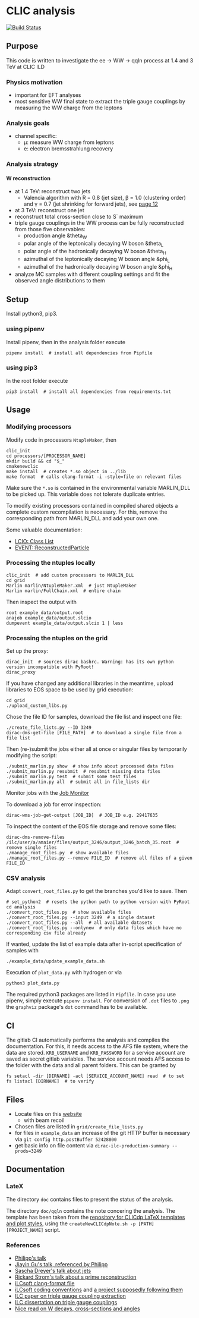 # CLIC analysis

[![Build Status](https://gitlab.cern.ch/amaier/CLIC_analysis/badges/master/build.svg)](https://gitlab.cern.ch/amaier/CLIC_analysis/commits/master)

## Purpose
This code is written to investigate the ee -> WW -> qqln process at 1.4 and 3 TeV at CLIC ILD


### Physics motivation
* important for EFT analyses
* most sensitive WW final state to extract the triple gauge couplings by measuring the WW charge from the leptons


### Analysis goals
* channel specific:
  * &mu;: measure WW charge from leptons
  * e: electron bremsstrahlung recovery


### Analysis strategy

#### W reconstruction
* at 1.4 TeV: reconstruct two jets
  * Valencia algorithm with R = 0.8 (jet size), β = 1.0 (clustering order) and γ = 0.7 (jet shrinking for forward jets), see [page 12](https://indico.cern.ch/event/666225/attachments/1528721/2391477/summerstudentPres.pdf)
* at 3 TeV: reconstruct one jet
* reconstruct total cross-section close to S` maximum
* triple gauge couplings in the WW process can be fully reconstructed from those five observables:
    - production angle &theta<sub>W</sub>
    - polar angle of the leptonically decaying W boson &theta<sub>L</sub>
    - polar angle of the hadronically decaying W boson &theta<sub>H</sub>
    - azimuthal of the leptonically decaying W boson angle &phi<sub>L</sub>
    - azimuthal of the hadronically decaying W boson angle &phi<sub>H</sub>
* analyze MC samples with different coupling settings and fit the observed angle distributions to them


## Setup

Install python3, pip3.

### using pipenv
Install pipenv, then in the analysis folder execute

```
pipenv install  # install all dependencies from Pipfile
```

### using pip3
In the root folder execute
```
pip3 install  # install all dependencies from requirements.txt
```

## Usage


### Modifying processors
Modify code in processors `NtupleMaker`, then
```shell
clic_init
cd processors/[PROCESSOR_NAME]
mkdir build && cd "$_"
cmakenewclic
make install  # creates *.so object in ../lib
make format  # calls clang-format -i -style=file on relevant files
```
Make sure the `*.so` is contained in the environmental variable MARLIN_DLL to be picked up.
This variable does not tolerate duplicate entries.

To modify existing processors contained in compiled shared objects a complete custom recompilation is necessary.
For this, remove the corresponding path from MARLIN_DLL and add your own one.

Some valuable documentation:
* [LCIO: Class List](http://lcio.desy.de/v02-09/doc/doxygen_api/html/annotated.html)
* [EVENT::ReconstructedParticle](http://lcio.desy.de/v02-09/doc/doxygen_api/html/classEVENT_1_1ReconstructedParticle.html)


### Processing the ntuples locally
```shell
clic_init  # add custom processors to MARLIN_DLL
cd grid
Marlin marlin/NtupleMaker.xml  # just NtupleMaker
Marlin marlin/FullChain.xml  # entire chain
```
Then inspect the output with
```
root example_data/output.root
anajob example_data/output.slcio
dumpevent example_data/output.slcio 1 | less
```


### Processing the ntuples on the grid
Set up the proxy:
```shell
dirac_init  # sources dirac bashrc. Warning: has its own python version incompatible with PyRoot!
dirac_proxy
```
If you have changed any additional libraries in the meantime, upload libraries to EOS space to be used by grid execution:
```shell
cd grid
./upload_custom_libs.py
```
Chose the file ID for samples, download the file list and inspect one file:
```shell
./create_file_lists.py --ID 3249
dirac-dms-get-file [FILE_PATH]  # to download a single file from a file list
```
Then (re-)submit the jobs either all at once or singular files by temporarily modifying the script:
```shell
./submit_marlin.py show  # show info about processed data files
./submit_marlin.py resubmit  # resubmit missing data files
./submit_marlin.py test  # submit some test files
./submit_marlin.py all  # submit all in file_lists dir
```
Monitor jobs with the [Job Monitor](https://voilcdiracwebapp.cern.ch/DIRAC/?view=tabs&theme=Grey&url_state=1|*DIRAC.JobMonitor.classes.JobMonitor:,)

To download a job for error inspection:
```shell
dirac-wms-job-get-output [JOB_ID]  # JOB_ID e.g. 29417635
```

To inspect the content of the EOS file storage and remove some files:
```
dirac-dms-remove-files /ilc/user/a/amaier/files/output_3246/output_3246_batch_35.root  # remove single files
./manage_root_files.py  # show available files
./manage_root_files.py --remove FILE_ID  # remove all files of a given FILE_ID
```


### CSV analysis
Adapt `convert_root_files.py` to get the branches you'd like to save. Then
```shell
# set_python2  # resets the python path to python version with PyRoot
cd analysis
./convert_root_files.py  # show available files
./convert_root_files.py --input 3249  # a single dataset
./convert_root_files.py --all  # all available datasets
./convert_root_files.py --onlynew  # only data files which have no corresponding csv file already
```
If wanted, update the list of example data after in-script specification of samples with
```shell
./example_data/update_example_data.sh
```
Execution of `plot_data.py` with hydrogen or via
```shell
python3 plot_data.py
```
The required python3 packages are listed in `Pipfile`. In case you use pipenv, simply execute `pipenv install`. For conversion of `.dot` files to `.png` the `graphviz` package's `dot` command has to be available.



## CI
The gitlab CI automatically performs the analysis and compiles the documentation. For this, it needs access to the AFS file system, where the data are stored. `KRB_USERNAME` and `KRB_PASSWORD` for a service account are saved as secret gitlab variables. The service account needs AFS access to the folder with the data and all parent folders. This can be granted by
```shell
fs setacl -dir [DIRNAME] -acl [SERVICE_ACCOUNT_NAME] read  # to set
fs listacl [DIRNAME]  # to verify
```


## Files
- Locate files on this [website](https://twiki.cern.ch/twiki/bin/view/CLIC/MonteCarloSamplesForTheHiggsPaper)
  - with beam recoil
- Chosen files are listed in `grid/create_file_lists.py`
- for files in `example_data` an increase of the git HTTP buffer is necessary via `git config http.postBuffer 52428800`
- get basic info on file content via `dirac-ilc-production-summary --prods=3249`

## Documentation

### LateX
The directory `doc` contains files to present the status of the analysis.

The directory `doc/qqln` contains the note concering the analysis. The template has been taken from the [repository for CLICdp LaTeX templates and plot styles](https://gitlab.cern.ch/CLICdp/Publications/Templates/Style), using the `createNewCLICdpNote.sh -p [PATH] [PROJECT_NAME]` script.

### References
- [Philipp's talk](https://indico.cern.ch/event/633975/contributions/2680919/attachments/1516016/2366826/clicdp_collaboration_meeting_august_2017_roloff.pdf)
- [Jiayin Gu's talk, referenced by Philipp](https://indico.cern.ch/event/633975/contributions/2689107/attachments/1514499/2363003/eex6.pdf)
- [Sascha Dreyer's talk about jets](https://indico.cern.ch/event/666225/attachments/1528721/2391477/summerstudentPres.pdf)
- [Rickard Strom's talk about s prime reconstruction](https://indico.cern.ch/event/667391/contributions/2747948/attachments/1538122/2411311/update_boosted_top_clicdp_analysis_meeting_20171010.pdf)
- [iLCsoft clang-format file](https://github.com/iLCSoft/ConformalTracking/blob/master/.clang-format)
- [iLCsoft coding conventions](http://ilcsoft.desy.de/portal/e279/e281/infoboxContent282/sw_guidelines_ilcsoft.pdf) and [a project supposedly following them](https://github.com/iLCSoft/LCIO)
- [ILC paper on triple gauge coupling extraction](https://www.sciencedirect.com/science/article/pii/S2405601415008512?via%3Dihub)
- [ILC dissertation on triple gauge couplings](http://www-library.desy.de/preparch/desy/thesis/desy-thesis-11-044.pdf)
- [Nice read on W decays, cross-sections and angles](http://www.hep.ucl.ac.uk/~jpc/all/ulthesis/node45.html)
